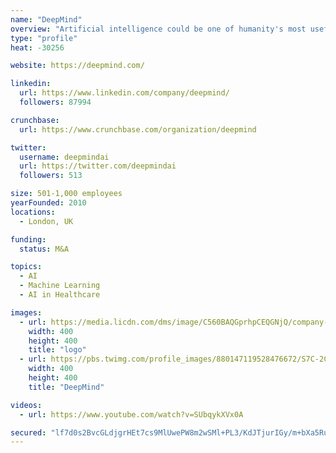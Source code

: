 ```yaml
---
name: "DeepMind"
overview: "Artificial intelligence could be one of humanity's most useful inventions. DeepMind aims to build advanced AI to expand our knowledge and find new answers. By solving this one thing, we believe we could help people solve thousands of problems."
type: "profile"
heat: -30256

website: https://deepmind.com/

linkedin:
  url: https://www.linkedin.com/company/deepmind/
  followers: 87994

crunchbase:
  url: https://www.crunchbase.com/organization/deepmind

twitter:
  username: deepmindai
  url: https://twitter.com/deepmindai
  followers: 513

size: 501-1,000 employees
yearFounded: 2010
locations:
  - London, UK

funding:
  status: M&A

topics:
  - AI
  - Machine Learning
  - AI in Healthcare

images:
  - url: https://media.licdn.com/dms/image/C560BAQGprhpCEQGNjQ/company-logo_400_400/0?e=1582761600&v=beta&t=ovjHViwSGXezfnO7883jeplhKSvdqWJOFAHXSCuWxHQ
    width: 400
    height: 400
    title: "logo"
  - url: https://pbs.twimg.com/profile_images/880147119528476672/S7C-2C6t_400x400.jpg
    width: 400
    height: 400
    title: "DeepMind"

videos:
  - url: https://www.youtube.com/watch?v=SUbqykXVx0A

secured: "lf7d0s2BvcGLdjgrHEt7cs9MlUwePW8m2wSMl+PL3/KdJTjurIGy/m+bXa5RuWQM1dtKef19pwyOvXtMUHtmLtuJw7docuw1oEOilyNDUW4Hh25HH5actlrP0+EWuFjGJwWKfwpbxP416Q5COnFs58pup977ZmJ5QUyaOszo82WxO4//G7/cEfT8VoHei5gs/PzKEZGm+ffulv2R3Plmu9GsckGJ9K7nuvm+UC8zVrRKf6wZjRtxdZNn6hksr8nVpyyWhIC1Gzjd28pxIw4C0edGoiBLz6brsmNxDbJI4+O1S80OUSFgXGSz78qgHqur;i/gQBd1s+StLjD8CYCYLWQ=="
---
```


